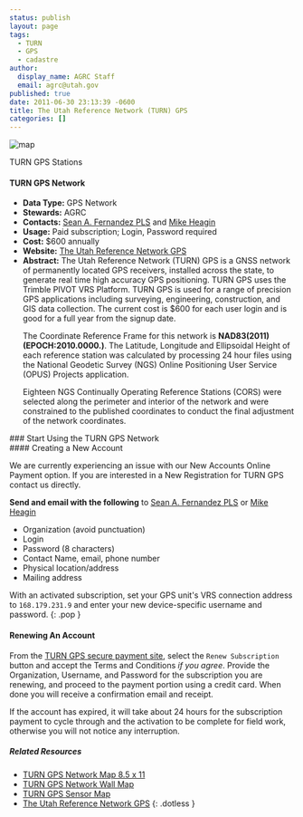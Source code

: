 ```yaml
---
status: publish
layout: page
tags:
  - TURN
  - GPS
  - cadastre
author:
  display_name: AGRC Staff
  email: agrc@utah.gov
published: true
date: 2011-06-30 23:13:39 -0600
title: The Utah Reference Network (TURN) GPS
categories: []
---
```

<div class="caption"><img title="map" src="{{ "/images/turn_gps_utah_network_rtk.png" | prepend: site.baseurl }}">
  <p class="caption-text">TURN GPS Stations</p>
</div>
<h4 class="package--header">TURN GPS Network</h4>
<ul class="dotless no-padding">
  <li><strong>Data Type:</strong> GPS Network</li>
  <li><strong>Stewards:</strong> AGRC</li>
  <li><strong>Contacts:</strong> <a href="mailto:sfernandez@utah.gov">Sean A. Fernandez PLS</a> and <a href="mailto:mheagin@utah.gov">Mike Heagin</a></li>
  <li><strong>Usage:</strong> Paid subscription; Login, Password required</li>
  <li><strong>Cost:</strong> $600 annually</li>
  <li><strong>Website:</strong> <a href="http://turngps.utah.gov/">The Utah Reference Network GPS</a></li>
  <li><strong>Abstract:</strong> The Utah Reference Network (TURN) GPS is a GNSS network of permanently located GPS receivers, installed across the state, to generate real time high accuracy GPS positioning. TURN GPS uses the Trimble PIVOT VRS Platform. TURN GPS is used for a range of precision GPS applications including surveying, engineering, construction, and GIS data collection. The current cost is $600 for each user login and is good for a full year from the signup date.<p></p>
  <p>The Coordinate Reference Frame for this network is <strong>NAD83(2011)(EPOCH:2010.0000.)</strong>. The Latitude, Longitude and Ellipsoidal Height of each reference station was calculated by processing 24 hour files using the National Geodetic Survey (NGS) Online Positioning User Service (OPUS) Projects application.</p>
  <p>Eighteen NGS Continually Operating Reference Stations (CORS) were selected along the perimeter and interior of the network and were constrained to the published coordinates to conduct the final adjustment of the network coordinates.</p></li>
</ul>

<div class="grid package">
  <div class="grid__col grid__col--12-of-12" markdown="1">
### Start Using the TURN GPS Network

  <div class="package-content" markdown="1">
#### Creating a New Account

We are currently experiencing an issue with our New Accounts Online Payment option.
If you are interested in a New Registration for TURN GPS contact us directly.

**Send and email with the following** to [Sean A. Fernandez PLS](mailto:sfernandez@utah.gov) or [Mike Heagin](mailto:mheagin@utah.gov)

- Organization (avoid punctuation)
- Login
- Password (8 characters)
- Contact Name, email, phone number
- Physical location/address
- Mailing  address

With an activated subscription, set your GPS unit's VRS connection address to `168.179.231.9` and enter your new device-specific username and password.
{: .pop }

#### Renewing An Account

From the [TURN GPS secure payment site](https://secure.utah.gov/turngps/), select the `Renew Subscription` button and accept the Terms and Conditions _if you agree_. Provide the Organization, Username, and Password for the subscription you are renewing, and proceed to the payment portion using a credit card. When done you will receive a confirmation email and receipt.

If the account has expired, it will take about 24 hours for the subscription payment to cycle through and the activation to be complete for field work, otherwise you will not notice any interruption.

##### Related Resources

- [TURN GPS Network Map 8.5 x 11](ftp://ftp.agrc.utah.gov/UtahSGID_Vector/UTM12_NAD83/CADASTRE/TURNGPS_NetworkMap_8x11.pdf)
- [TURN GPS Network Wall Map](ftp://ftp.agrc.utah.gov/UtahSGID_Vector/UTM12_NAD83/CADASTRE/TURNGPS_NetworkWallMap.pdf)
- [TURN GPS Sensor Map](http://turngps.utah.gov/Map/SensorMap.aspx)
- [The Utah Reference Network GPS](http://turngps.utah.gov/)
{: .dotless }
  </div>
  </div>
</div>
